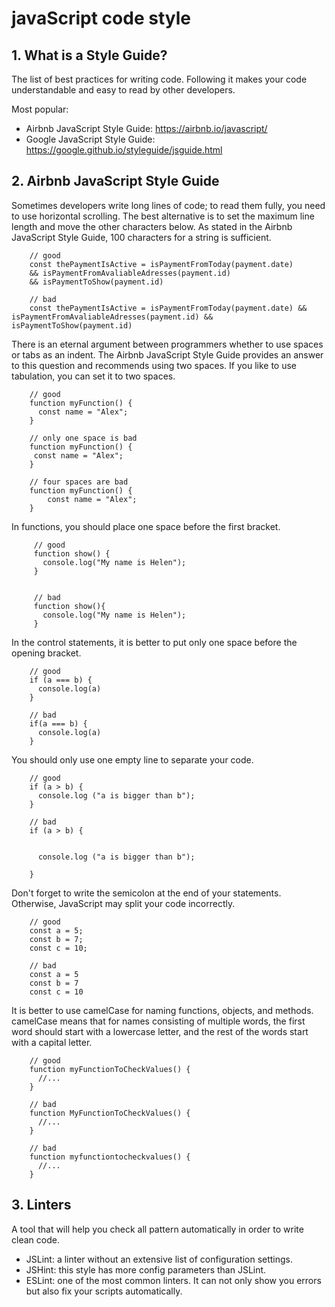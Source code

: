 # javaScript code style
## 1. What is a Style Guide?
The list of best practices for writing code. Following it makes your code
understandable and easy to read by other developers.

Most popular:
   - Airbnb JavaScript Style Guide: https://airbnb.io/javascript/
   - Google JavaScript Style Guide: https://google.github.io/styleguide/jsguide.html

## 2. Airbnb JavaScript Style Guide
Sometimes developers write long lines of code; to read them fully, you need to use
horizontal scrolling. The best alternative is to set the maximum line length and
move the other characters below. As stated in the Airbnb JavaScript Style Guide,
100 characters for a string is sufficient.
```
    // good
    const thePaymentIsActive = isPaymentFromToday(payment.date)
    && isPaymentFromAvaliableAdresses(payment.id)
    && isPaymentToShow(payment.id)

    // bad
    const thePaymentIsActive = isPaymentFromToday(payment.date) && isPaymentFromAvaliableAdresses(payment.id) && isPaymentToShow(payment.id)
```
There is an eternal argument between programmers whether to use spaces or tabs as
an indent. The Airbnb JavaScript Style Guide provides an answer to this question
and recommends using two spaces. If you like to use tabulation, you can set it to
two spaces.
```
    // good
    function myFunction() {
      const name = "Alex";
    }

    // only one space is bad
    function myFunction() {
     const name = "Alex";
    }

    // four spaces are bad
    function myFunction() {
        const name = "Alex";
    }
```
In functions, you should place one space before the first bracket.
```
     // good
     function show() {
       console.log("My name is Helen");
     }


     // bad
     function show(){
       console.log("My name is Helen");
     }
```
In the control statements, it is better to put only one space before the opening
bracket.
```
    // good
    if (a === b) {
      console.log(a)
    }

    // bad
    if(a === b) {
      console.log(a)
    }
```
You should only use one empty line to separate your code.
```
    // good
    if (a > b) {
      console.log ("a is bigger than b");
    }

    // bad
    if (a > b) {


      console.log ("a is bigger than b");

    }
```
Don't forget to write the semicolon at the end of your statements. Otherwise,
JavaScript may split your code incorrectly.
```
    // good
    const a = 5;
    const b = 7;
    const c = 10;

    // bad
    const a = 5
    const b = 7
    const c = 10
```
It is better to use camelCase for naming functions, objects, and methods. camelCase
means that for names consisting of multiple words, the first word should start
with a lowercase letter, and the rest of the words start with a capital letter.
```
    // good
    function myFunctionToCheckValues() {
      //...
    }

    // bad
    function MyFunctionToCheckValues() {
      //...
    }

    // bad
    function myfunctiontocheckvalues() {
      //...
    }
```

## 3. Linters
A tool that will help you check all pattern automatically in order to write clean
code.
   - JSLint: a linter without an extensive list of configuration settings.
   - JSHint: this style has more config parameters than JSLint.
   - ESLint: one of the most common linters. It can not only show you errors but
             also fix your scripts automatically.

